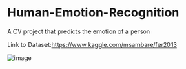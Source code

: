 # Human-Emotion-Recognition
A CV project that predicts the emotion of a person 

Link to Dataset:https://www.kaggle.com/msambare/fer2013

![image](https://user-images.githubusercontent.com/56366874/163320141-c6365298-0c44-4e63-8c39-ab8fef6302c6.png)

